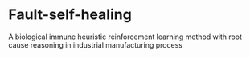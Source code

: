 # Fault-self-healing
A biological immune heuristic reinforcement learning method with root cause reasoning in industrial manufacturing process

